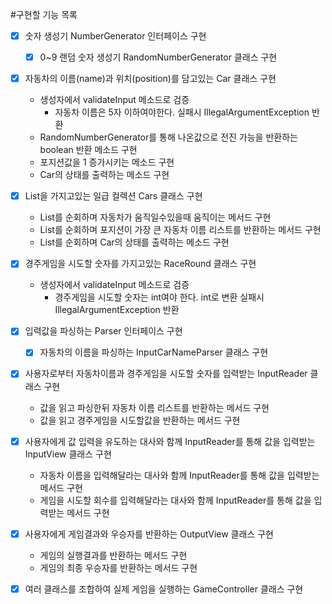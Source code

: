 #구현할 기능 목록

-[x] 숫자 생성기 NumberGenerator 인터페이스 구현
  -[x] 0~9 랜덤 숫자 생성기 RandomNumberGenerator 클래스 구현


-[x] 자동차의 이름(name)과 위치(position)를 담고있는 Car 클래스 구현
  - 생성자에서 validateInput 메소드로 검증
    - 자동차 이름은 5자 이하여야한다. 실패시 IllegalArgumentException 반환
  - RandomNumberGenerator를 통해 나온값으로 전진 가능을 반환하는 boolean 반환 메소드 구현
  - 포지션값을 1 증가시키는 메소드 구현
  - Car의 상태를 출력하는 메소드 구현


-[x] List<Car>을 가지고있는 일급 컬렉션 Cars 클래스 구현
  - List<Car>를 순회하며 자동차가 움직일수있을때 움직이는 메서드 구현
  - List<Car>를 순회하며 포지션이 가장 큰 자동차 이름 리스트를 반환하는 메서드 구현
  - List<Car>를 순회하며 Car의 상태를 출력하는 메소드 구현


-[x] 경주게임을 시도할 숫자를 가지고있는 RaceRound 클래스 구현
  - 생성자에서 validateInput 메소드로 검증
    - 경주게임을 시도할 숫자는 int여야 한다. int로 변환 실패시 IllegalArgumentException 반환


-[x] 입력값을 파싱하는 Parser 인터페이스 구현
  -[x] 자동차의 이름을 파싱하는 InputCarNameParser 클래스 구현


-[x] 사용자로부터 자동차이름과 경주게임을 시도할 숫자를 입력받는 InputReader 클래스 구현
  - 값을 읽고 파싱한뒤 자동차 이름 리스트를 반환하는 메서드 구현
  - 값을 읽고 경주게임을 시도할값을 반환하는 메서드 구현


-[x] 사용자에게 값 입력을 유도하는 대사와 함께 InputReader를 통해 값을 입력받는 InputView 클래스 구현
  - 자동차 이름을 입력해달라는 대사와 함께 InputReader를 통해 값을 입력받는 메서드 구현
  - 게임을 시도할 회수를 입력해달라는 대사와 함께 InputReader를 통해 값을 입력받는 메서드 구현


-[x] 사용자에게 게임결과와 우승자를 반환하는 OutputView 클래스 구현
  - 게임의 실행결과를 반환하는 메서드 구현
  - 게임의 최종 우승자를 반환하는 메서드 구현


-[x] 여러 클래스를 조합하여 실제 게임을 실행하는 GameController 클래스 구현
